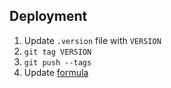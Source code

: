 ## Deployment

1. Update `.version` file with `VERSION`
1. `git tag VERSION`
1. `git push --tags`
1. Update [formula](https://github.com/tinytacoteam/homebrew-formulae/blob/master/Formula/dotties.rb)
